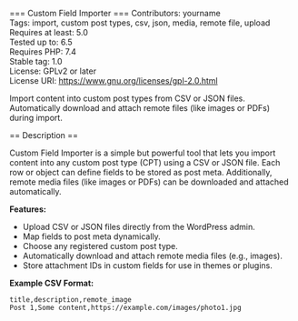 === Custom Field Importer ===
Contributors: yourname  
Tags: import, custom post types, csv, json, media, remote file, upload  
Requires at least: 5.0  
Tested up to: 6.5  
Requires PHP: 7.4  
Stable tag: 1.0  
License: GPLv2 or later  
License URI: https://www.gnu.org/licenses/gpl-2.0.html  

Import content into custom post types from CSV or JSON files. Automatically download and attach remote files (like images or PDFs) during import.

== Description ==

Custom Field Importer is a simple but powerful tool that lets you import content into any custom post type (CPT) using a CSV or JSON file. Each row or object can define fields to be stored as post meta. Additionally, remote media files (like images or PDFs) can be downloaded and attached automatically.

**Features:**
- Upload CSV or JSON files directly from the WordPress admin.
- Map fields to post meta dynamically.
- Choose any registered custom post type.
- Automatically download and attach remote media files (e.g., images).
- Store attachment IDs in custom fields for use in themes or plugins.

**Example CSV Format:**

```csv
title,description,remote_image
Post 1,Some content,https://example.com/images/photo1.jpg
